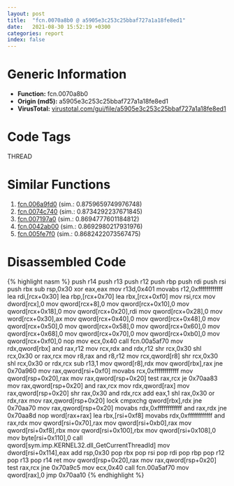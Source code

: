 ```yaml
---
layout: post
title:  "fcn.0070a8b0 @ a5905e3c253c25bbaf727a1a18fe8ed1"
date:   2021-08-30 15:52:19 +0300
categories: report
index: false
---
```


# Generic Information
- **Function:** fcn.0070a8b0
- **Origin (md5):** a5905e3c253c25bbaf727a1a18fe8ed1
- **VirusTotal:** [virustotal.com/gui/file/a5905e3c253c25bbaf727a1a18fe8ed1][virustotal_ref]

# Code Tags
<span class="tag" id="THREAD">THREAD</span>


# Similar Functions

1. [fcn.006a9fd0][similar_1_ref] (sim.: 0.8759659749976748)
2. [fcn.0074c740][similar_2_ref] (sim.: 0.8734292237671845)
3. [fcn.007197a0][similar_3_ref] (sim.: 0.8694777601184812)
4. [fcn.0042ab00][similar_4_ref] (sim.: 0.8692980217931976)
5. [fcn.005fe7f0][similar_5_ref] (sim.: 0.8682422073567475)


# Disassembled Code

{% highlight nasm %}
push r14
push r13
push r12
push rbp
push rdi
push rsi
push rbx
sub rsp,0x30
xor eax,eax
mov r13d,0x401
movabs r12,0xffffffffffff
lea rdi,[rcx+0x30]
lea rbp,[rcx+0x70]
lea rbx,[rcx+0xf0]
mov rsi,rcx
mov dword[rcx],0
mov qword[rcx+8],0
mov qword[rcx+0x10],0
mov qword[rcx+0x18],0
mov qword[rcx+0x20],rdi
mov qword[rcx+0x28],0
mov word[rcx+0x30],ax
mov qword[rcx+0x40],0
mov qword[rcx+0x48],0
mov qword[rcx+0x50],0
mov qword[rcx+0x58],0
mov qword[rcx+0x60],0
mov qword[rcx+0x68],0
mov qword[rcx+0x70],0
mov qword[rcx+0xb0],0
mov qword[rcx+0xf0],0
nop 
mov ecx,0x40
call fcn.00a5af70
mov rdx,qword[rbx]
and rax,r12
mov rcx,rdx
and rdx,r12
shr rcx,0x30
shl rcx,0x30
or rax,rcx
mov r8,rax
and r8,r12
mov rcx,qword[r8]
shr rcx,0x30
shl rcx,0x30
or rdx,rcx
sub r13,1
mov qword[r8],rdx
mov qword[rbx],rax
jne 0x70a960
mov rax,qword[rsi+0xf0]
movabs rcx,0xffffffffffff
mov qword[rsp+0x20],rax
mov rax,qword[rsp+0x20]
test rax,rcx
je 0x70aa83
mov rax,qword[rsp+0x20]
and rax,rcx
mov rdx,qword[rax]
mov rax,qword[rsp+0x20]
shr rax,0x30
and rdx,rcx
add eax,1
shl rax,0x30
or rdx,rax
mov rax,qword[rsp+0x20]
lock cmpxchg qword[rbx],rdx
jne 0x70aa70
mov rax,qword[rsp+0x20]
movabs rdx,0xffffffffffff
and rax,rdx
jne 0x70aa8d
nop word[rax+rax]
lea rbx,[rsi+0xf8]
movabs rdx,0xffffffffffff
and rax,rdx
mov qword[rsi+0x70],rax
mov qword[rsi+0xb0],rax
mov qword[rsi+0xf8],rbx
mov qword[rsi+0x100],rbx
mov qword[rsi+0x108],0
mov byte[rsi+0x110],0
call qword[sym.imp.KERNEL32.dll_GetCurrentThreadId]
mov dword[rsi+0x114],eax
add rsp,0x30
pop rbx
pop rsi
pop rdi
pop rbp
pop r12
pop r13
pop r14
ret 
mov qword[rsp+0x20],rax
mov rax,qword[rsp+0x20]
test rax,rcx
jne 0x70a9c5
mov ecx,0x40
call fcn.00a5af70
mov qword[rax],0
jmp 0x70aa10
{% endhighlight %}


[similar_1_ref]: /report/fcn.006a9fd0@a5905e3c253c25bbaf727a1a18fe8ed1
[similar_2_ref]: /report/fcn.0074c740@a5905e3c253c25bbaf727a1a18fe8ed1
[similar_3_ref]: /report/fcn.007197a0@a5905e3c253c25bbaf727a1a18fe8ed1
[similar_4_ref]: /report/fcn.0042ab00@a5905e3c253c25bbaf727a1a18fe8ed1
[similar_5_ref]: /report/fcn.005fe7f0@a5905e3c253c25bbaf727a1a18fe8ed1
[virustotal_ref]: https://www.virustotal.com/gui/file/a5905e3c253c25bbaf727a1a18fe8ed1